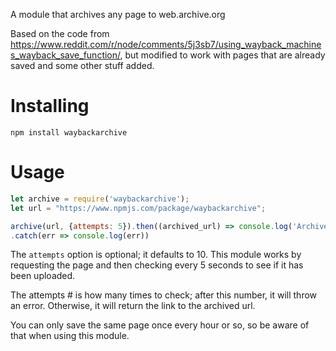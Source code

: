 A module that archives any page to web.archive.org

Based on the code from https://www.reddit.com/r/node/comments/5j3sb7/using_wayback_machines_wayback_save_function/, but modified to work with pages that are already saved and some other stuff added.


# Installing
```npm install waybackarchive```

# Usage
```javascript
let archive = require('waybackarchive');
let url = "https://www.npmjs.com/package/waybackarchive";

archive(url, {attempts: 5}).then((archived_url) => console.log('Archived at ' + archived_url))
.catch(err => console.log(err))
```

The `attempts` option is optional; it defaults to 10. This module works by requesting the page and then checking every 5 seconds to see if it has been uploaded. 

The attempts # is how many times to check; after this number, it will throw an error. Otherwise, it will return the link to the archived url.

You can only save the same page once every hour or so, so be aware of that when using this module.

